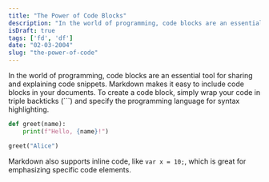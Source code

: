 ```yaml
---
title: "The Power of Code Blocks"
description: "In the world of programming, code blocks are an essential tool for sharing and explaining code snippets."
isDraft: true
tags: ['fd', 'df']
date: "02-03-2004"
slug: "the-power-of-code"
---
```



In the world of programming, code blocks are an essential tool for sharing and explaining code snippets. Markdown makes it easy to include code blocks in your documents. To create a code block, simply wrap your code in triple backticks (```) and specify the programming language for syntax highlighting.

```python
def greet(name):
    print(f"Hello, {name}!")

greet("Alice")
```

Markdown also supports inline code, like `var x = 10;`, which is great for emphasizing specific code elements.
